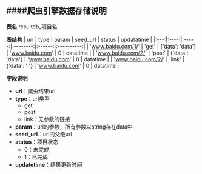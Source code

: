 ####爬虫引擎数据存储说明
----

**表名**
resultdb_项目名

**表结构**
| url | type | param | seed_url | status | updatatime |
|:---:|:----:|:-----:|:--------:|:------:|:----------:|
| 'www.baidu.com/1/' | 'get' | {'data': 'data'} | 'www.baidu.com' | 0 |  datatime |
| 'www.baidu.com/2/' | 'post' | {'data': 'data'} | 'www.baidu.com' | 0 |  datatime |
| 'www.baidu.com/2/' | 'link' | {'data': ' '} | 'www.baidu.com' | 0 |  datatime |

**字段说明**
- **url**：爬虫结果url
- **type**：url类型
	- get
	- post
	- link：无参数的链接
- **param**：url的参数，所有参数以string存在data中
- **seed_url**：url的父级url
- **status**：项目状态
	- 0：未完成
	- 1：已完成
- **updatetime**：结果更新时间